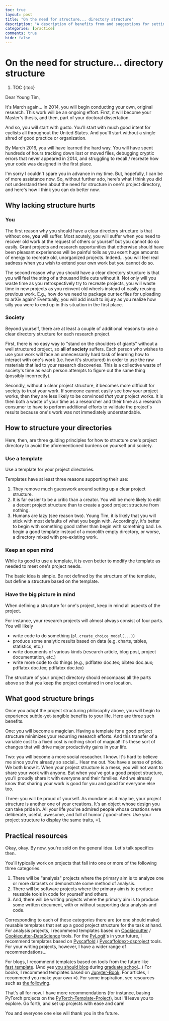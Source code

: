 ```yaml
---
toc: true
layout: post
title: "On the need for structure... directory structure"
description: "A description of benefits from and suggestions for setting up a good project directory structure."
categories: [practice]
comments: true
hide: false
---
```

# On the need for structure... directory structure
1. TOC
{:toc}

Dear Young Tim,

It's March again...
In 2014, you will begin conducting your own, original research.
This work will be an ongoing effort.
First, it will become your Master's thesis, and then, part of your doctoral dissertation.

And so, you will start with gusto.
You'll start with much good intent for cyclists all throughout the United States.
And you'll start without a single shred of good practice or organization.

By March 2016, you will have learned the hard way.
You will have spent hundreds of hours tracking down lost or moved files, debugging cryptic errors that never appeared in 2014, and struggling to recall / recreate how your code was designed in the first place.

I'm sorry I couldn't spare you in advance in my time.
But, hopefully, I can be of more assistance now.
So, without further ado, here's what I think you did not understand then about the need for structure in one's project directory, and here's how I think you can do better now.

## Why lacking structure hurts

### You
The first reason why you should have a clear directory structure is that without one, **you** will suffer.
Most acutely, you will suffer when you need to recover old work at the request of others or yourself but you cannot do so easily.
Grant projects and research opportunities that otherwise should have been pleasant experiences will be painful toils as you exert huge amounts of energy to recreate old, unorganized projects.
Indeed... you will feel real sadness when you wish to extend your own work but you cannot do so.

The second reason why you should have a clear directory structure is that you will feel the sting of a thousand little cuts without it.
Not only will you waste time as you retrospectively try to recreate projects, you will waste time in new projects as you reinvent old wheels instead of easily reusing previous work.
E.g., how do we need to package our tex files for uploading to arXiv again?
Eventually, you will add insult to injury as you realize how silly you were to end up in this situation in the first place.

### Society
Beyond yourself, there are at least a couple of additional reasons to use a clear directory structure for each research project.

First, there is no easy way to "stand on the shoulders of giants" without a well structured project, so **all of society** suffers.
Each person who wishes to use your work will face an unnecessarily hard task of learning how to interact with one's work (i.e. how it's structured) in order to use the raw materials that led to your research discoveries.
This is a collective waste of society's time as each person attempts to figure out the same thing (possibly incorrectly).

Secondly, without a clear project structure, it becomes more difficult for society to trust your work.
If someone cannot easily see *how* your project works, then they are less likely to be convinced *that* your project works.
It is then both a waste of your time as a researcher and their time as a research consumer to have to perform additional efforts to validate the project's results because one's work was not immediately understandable.

## How to structure your directories
Here, then, are three guiding principles for how to structure one's project directory to avoid the aforementioned burdens on yourself and society.

### Use a template
Use a template for your project directories.

Templates have at least three reasons supporting their use:
1. They remove much guesswork around setting up a clear project structure.
2. It is far easier to be a critic than a creator.
   You will be more likely to edit a decent project structure than to create a good project structure from nothing.
3. Humans are lazy (see reason two).
   Young Tim, it is likely that you will stick with most defaults of what you begin with.
   Accordingly, it's better to begin with something good rather than begin with something bad.
   I.e. begin a good template instead of a monolith empty directory, or worse, a directory mixed with pre-existing work.

### Keep an open mind
While its good to use a template, it is even better to modify the template as needed to meet one's project needs.

The basic idea is simple.
Be not defined by the structure of the template, but define a structure based on the template.

### Have the big picture in mind
When defining a structure for one's project, keep in mind all aspects of the project.

For instance, your research projects will almost always consist of four parts.
You will likely
- write code to do something (`pl.create_choice_model(...)`)
- produce some analytic results based on data (e.g. charts, tables, statistics, etc.)
- write documents of various kinds (research article, blog post, project documentation, etc.)
- write more code to do things (e.g., pdflatex doc.tex; bibtex doc.aux; pdflatex doc.tex; pdflatex doc.tex)

The structure of your project directory should encompass all the parts above so that you keep the project contained in one location.

## What good structure brings
Once you adopt the project structuring philosophy above, you will begin to experience subtle-yet-tangible benefits to your life. Here are three such benefits.

One: you will become a magician.
Having a template for a good project structure minimizes your recurring research efforts.
And this transfer of a variable cost to a fixed cost is nothing short of magical!
It's these sort of changes that will drive major productivity gains in your life.

Two: you will become a more social reseacher.
I know.
It's hard to believe me since you're already so social...
Hear me out.
You have a sense of pride.
We both know it.
When your project structure is a mess, you will not want to share your work with anyone.
But when you've got a good project structure, you'll proudly share it with everyone and their families.
And we already know that sharing your work is good for you and good for everyone else too.

Three: you will be proud of yourself.
As mundane as it may be, your project structure is another one of your creations.
It's an object whose design you can take pride in.
All your life you've admired people whose creations were deliberate, useful, awesome, and full of humor / good-cheer.
Use your project structure to display the same traits, =].

## Practical resources
Okay, okay.
By now, you're sold on the general idea.
Let's talk specifics then.

You'll typically work on projects that fall into one or more of the following three categories.

1. There will be "analysis" projects where the primary aim is to analyze one or more datasets or demonstrate some method of analysis.
2. There will be software projects where the primary aim is to produce reusable tools in code for yourself and others.
3. And, there will be writing projects where the primary aim is to produce some written document, with or without supporting data analysis and code.

Corresponding to each of these categories there are (or one should make) reusable templates that set up a good project structure for the task at hand.
For analysis projects, I recommend templates based on [Cookiecutter](https://github.com/cookiecutter/cookiecutter) / [Cookiecutter-DataScience](https://github.com/drivendata/cookiecutter-data-science) tools.
For the [PyLogit](https://github.com/timothyb0912/pylogit)'s in your future, I recommend templates based on [Pyscaffold](https://github.com/pyscaffold/pyscaffold) / [Pyscaffoldext-dsproject](https://github.com/pyscaffold/pyscaffoldext-dsproject) tools.
For your writing projects, however, I have a wider range of recommendations...

For blogs, I recommend templates based on tools from the future like [fast_template](https://github.com/fastai/fast_template).
(And yes [you should blog](https://medium.com/@racheltho/why-you-yes-you-should-blog-7d2544ac1045) during [graduate school](https://thesiswhisperer.com/2017/08/23/why-you-should-blog-during-your-phd/)...)
For books, I recommend templates based on [Jupyter-Book](https://jupyterbook.org/intro.html).
For articles, I recommend you make your own =). For some inspiration, see resources such as [the following](https://education.github.community/t/github-latex-for-collaborative-writing/35875/7).

That's all for now.
I have more recommendations (for instance, basing PyTorch projects on the [PyTorch-Template-Project](https://github.com/victoresque/pytorch-template)), but I'll leave you to explore.
Go forth, and set up projects with ease and care!

You and everyone one else will thank you in the future.
